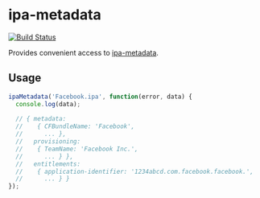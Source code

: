 # ipa-metadata

[![Build Status](https://travis-ci.org/Didstopia/meteor-ipa-metadata.svg)](https://travis-ci.org/Didstopia/meteor-ipa-metadata)

Provides convenient access to [ipa-metadata](https://github.com/matiassingers/ipa-metadata).

## Usage

```js
ipaMetadata('Facebook.ipa', function(error, data) {
  console.log(data);
  
  // { metadata: 
  //    { CFBundleName: 'Facebook',
  //      ... },
  //   provisioning:
  //    { TeamName: 'Facebook Inc.',
  //      ... } },
  //   entitlements:
  //    { application-identifier: '1234abcd.com.facebook.facebook.',
  //      ... } }
});
```
